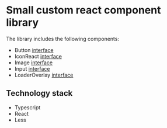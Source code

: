 # Small custom react component library

The library includes the following components:

- Button [interface](https://github.com/ybeaz/userto-components/blob/develop/lib/components/Button/index.d.ts)
- IconReact [interface](https://github.com/ybeaz/userto-components/blob/develop/lib/components/IconReact/index.d.ts)
- Image [interface](https://github.com/ybeaz/userto-components/blob/develop/lib/components/Image/index.d.ts)
- Input [interface](https://github.com/ybeaz/userto-components/blob/develop/lib/components/Input/index.d.ts)
- LoaderOverlay [interface](https://github.com/ybeaz/userto-components/blob/develop/lib/components/LoaderOverlay/index.d.ts)

## Technology stack

- Typescript
- React
- Less
